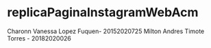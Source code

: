 # replicaPaginaInstagramWebAcm
Charonn Vanessa Lopez Fuquen- 20152020725
Milton Andres Timote Torres - 20182020026
